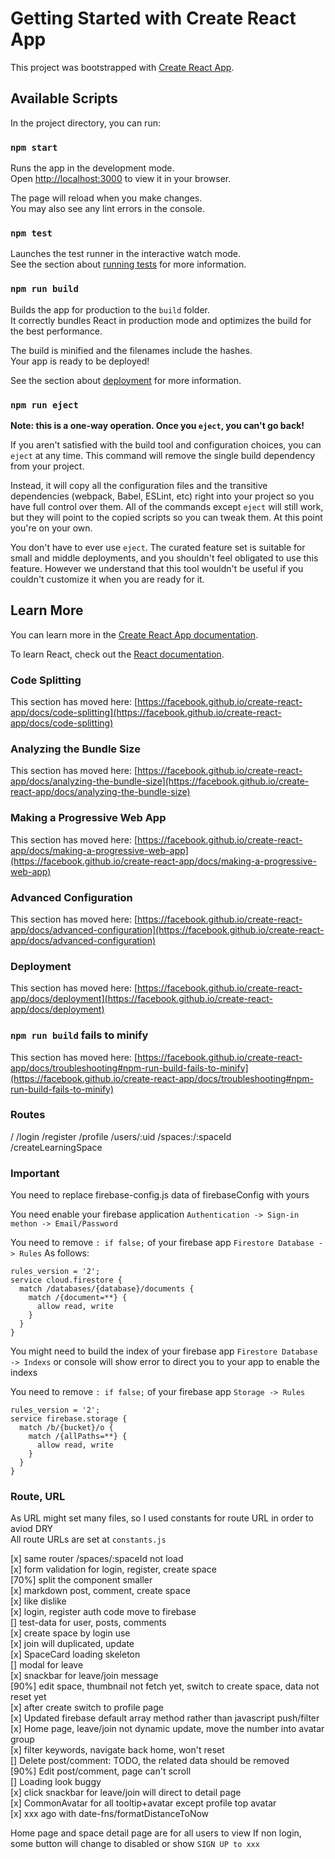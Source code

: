 # Getting Started with Create React App

This project was bootstrapped with [Create React App](https://github.com/facebook/create-react-app).

## Available Scripts

In the project directory, you can run:

### `npm start`

Runs the app in the development mode.\
Open [http://localhost:3000](http://localhost:3000) to view it in your browser.

The page will reload when you make changes.\
You may also see any lint errors in the console.

### `npm test`

Launches the test runner in the interactive watch mode.\
See the section about [running tests](https://facebook.github.io/create-react-app/docs/running-tests) for more information.

### `npm run build`

Builds the app for production to the `build` folder.\
It correctly bundles React in production mode and optimizes the build for the best performance.

The build is minified and the filenames include the hashes.\
Your app is ready to be deployed!

See the section about [deployment](https://facebook.github.io/create-react-app/docs/deployment) for more information.

### `npm run eject`

**Note: this is a one-way operation. Once you `eject`, you can't go back!**

If you aren't satisfied with the build tool and configuration choices, you can `eject` at any time. This command will remove the single build dependency from your project.

Instead, it will copy all the configuration files and the transitive dependencies (webpack, Babel, ESLint, etc) right into your project so you have full control over them. All of the commands except `eject` will still work, but they will point to the copied scripts so you can tweak them. At this point you're on your own.

You don't have to ever use `eject`. The curated feature set is suitable for small and middle deployments, and you shouldn't feel obligated to use this feature. However we understand that this tool wouldn't be useful if you couldn't customize it when you are ready for it.

## Learn More

You can learn more in the [Create React App documentation](https://facebook.github.io/create-react-app/docs/getting-started).

To learn React, check out the [React documentation](https://reactjs.org/).

### Code Splitting

This section has moved here: [https://facebook.github.io/create-react-app/docs/code-splitting](https://facebook.github.io/create-react-app/docs/code-splitting)

### Analyzing the Bundle Size

This section has moved here: [https://facebook.github.io/create-react-app/docs/analyzing-the-bundle-size](https://facebook.github.io/create-react-app/docs/analyzing-the-bundle-size)

### Making a Progressive Web App

This section has moved here: [https://facebook.github.io/create-react-app/docs/making-a-progressive-web-app](https://facebook.github.io/create-react-app/docs/making-a-progressive-web-app)

### Advanced Configuration

This section has moved here: [https://facebook.github.io/create-react-app/docs/advanced-configuration](https://facebook.github.io/create-react-app/docs/advanced-configuration)

### Deployment

This section has moved here: [https://facebook.github.io/create-react-app/docs/deployment](https://facebook.github.io/create-react-app/docs/deployment)

### `npm run build` fails to minify

This section has moved here: [https://facebook.github.io/create-react-app/docs/troubleshooting#npm-run-build-fails-to-minify](https://facebook.github.io/create-react-app/docs/troubleshooting#npm-run-build-fails-to-minify)

### Routes

/
/login
/register
/profile
/users/:uid
/spaces:/:spaceId
/createLearningSpace

### Important

You need to replace firebase-config.js data of firebaseConfig with yours

You need enable your firebase application `Authentication -> Sign-in methon -> Email/Password`

You need to remove `: if false;` of your firebase app `Firestore Database -> Rules`
As follows:

```text
rules_version = '2';
service cloud.firestore {
  match /databases/{database}/documents {
    match /{document=**} {
      allow read, write
    }
  }
}
```

You might need to build the index of your firebase app `Firestore Database -> Indexs` or console will show error to direct you to your app to enable the indexs  

You need to remove `: if false;` of your firebase app `Storage -> Rules`

```text
rules_version = '2';
service firebase.storage {
  match /b/{bucket}/o {
    match /{allPaths=**} {
      allow read, write
    }
  }
}
```

### Route, URL

As URL might set many files, so I used constants for route URL in order to aviod DRY  
All route URLs are set at `constants.js`

[x] same router /spaces/:spaceId not load  
[x] form validation for login, register, create space  
[70%] split the component smaller  
[x] markdown post, comment, create space  
[x] like dislike  
[x] login, register auth code move to firebase  
[] test-data for user, posts, comments  
[x] create space by login use  
[x] join will duplicated, update  
[x] SpaceCard loading skeleton  
[] modal for leave  
[x] snackbar for leave/join message  
[90%] edit space, thumbnail not fetch yet, switch to create space, data not reset yet  
[x] after create switch to profile page  
[x] Updated firebase default array method rather than javascript push/filter  
[x] Home page, leave/join not dynamic update, move the number into avatar group  
[x] filter keywords, navigate back home, won't reset  
[] Delete post/comment: TODO, the related data should be removed  
[90%] Edit post/comment, page can't scroll  
[] Loading look buggy  
[x] click snackbar for leave/join will direct to detail page  
[x] CommonAvatar for all tooltip+avatar except profile top avatar  
[x] xxx ago with date-fns/formatDistanceToNow  

Home page and space detail page are for all users to view
If non login, some button will change to disabled or show `SIGN UP to xxx`  
